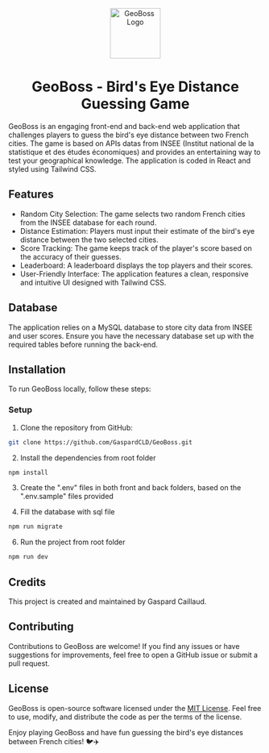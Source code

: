 <p align="center">
  <img src="./frontend/src/assets/geoguess_logo.ico" alt="GeoBoss Logo" width="100px" height="100px">
</p>

<h1 align="center">GeoBoss - Bird's Eye Distance Guessing Game</h1>


GeoBoss is an engaging front-end and back-end web application that challenges players to guess the bird's eye distance between two French cities. The game is based on APIs datas from INSEE (Institut national de la statistique et des études économiques) and provides an entertaining way to test your geographical knowledge. The application is coded in React and styled using Tailwind CSS.

## Features

- Random City Selection: The game selects two random French cities from the INSEE database for each round.
- Distance Estimation: Players must input their estimate of the bird's eye distance between the two selected cities.
- Score Tracking: The game keeps track of the player's score based on the accuracy of their guesses.
- Leaderboard: A leaderboard displays the top players and their scores.
- User-Friendly Interface: The application features a clean, responsive and intuitive UI designed with Tailwind CSS.

## Database

The application relies on a MySQL database to store city data from INSEE and user scores. Ensure you have the necessary database set up with the required tables before running the back-end.

## Installation

To run GeoBoss locally, follow these steps:

###  Setup

1. Clone the repository from GitHub:

```bash
git clone https://github.com/GaspardCLD/GeoBoss.git
```

2. Install the dependencies from root folder

```bash
npm install
```

3. Create the ".env" files in both front and back folders, based on the ".env.sample" files provided

4. Fill the database with sql file

```bash
npm run migrate
```   

6. Run the project from root folder

```bash
npm run dev
```

## Credits

This project is created and maintained by Gaspard Caillaud.

## Contributing

Contributions to GeoBoss are welcome! If you find any issues or have suggestions for improvements, feel free to open a GitHub issue or submit a pull request.

## License

GeoBoss is open-source software licensed under the [MIT License](LICENSE). Feel free to use, modify, and distribute the code as per the terms of the license.

Enjoy playing GeoBoss and have fun guessing the bird's eye distances between French cities! 🐦✈️


